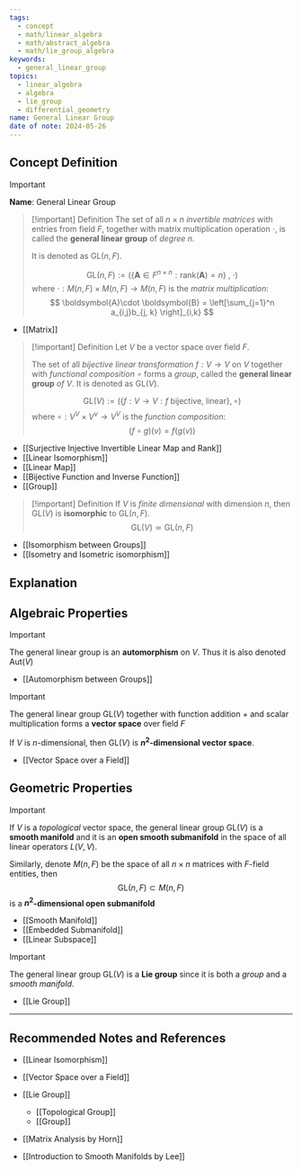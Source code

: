 ```yaml
---
tags:
  - concept
  - math/linear_algebra
  - math/abstract_algebra
  - math/lie_group_algebra
keywords:
  - general_linear_group
topics:
  - linear_algebra
  - algebra
  - lie_group
  - differential_geometry
name: General Linear Group
date of note: 2024-05-26
---
```


## Concept Definition

>[!important]
>**Name**: General Linear Group

>[!important] Definition
>The set of all $n \times n$ *invertible matrices* with entries from field $F$, together with matrix multiplication operation $\cdot$,  is called the **general linear group** of *degree $n$.*
>
>It is denoted as $\text{GL}(n, F)$.
>
>$$
>\text{GL}(n, F) := \left( \left\{\boldsymbol{A} \in F^{n \times n}: \text{rank}(\boldsymbol{A}) = n  \right\}    \;,\; \cdot\right)
>$$
>where $\cdot: M(n, F) \times M(n, F) \to M(n, F)$ is the *matrix multiplication*:
>$$
>\boldsymbol{A}\cdot \boldsymbol{B} = \left[\sum_{j=1}^n a_{i,j}b_{j, k}  \right]_{i,k}  
>$$

- [[Matrix]]

>[!important] Definition
>Let $V$ be a vector space over field $F$. 
>
>The set of all *bijective linear transformation* $f: V \to V$ on $V$ together with *functional composition* $\circ$ forms a *group*, called the **general linear group** *of* $V$. It is denoted as $\text{GL}(V)$.
>
>$$
>\text{GL}(V) := \left(\left\{f: V\to V: f \text{ bijective, linear}  \right\}, \circ \right)
>$$
>where $\circ: V^V \times V^v \to V^{V}$ is the *function composition*:
>$$
>(f \circ g)(v) = f(g(v)) 
>$$

- [[Surjective Injective Invertible Linear Map and Rank]]
- [[Linear Isomorphism]]
- [[Linear Map]]
- [[Bijective Function and Inverse Function]]
- [[Group]]



>[!important] Definition
>If $V$ is *finite dimensional* with dimension $n$, then $\text{GL}(V)$ is **isomorphic** to $\text{GL}(n, F)$. 
>$$
>\text{GL}(V) \simeq \text{GL}(n, F)
>$$

- [[Isomorphism between Groups]]
- [[Isometry and Isometric isomorphism]]

## Explanation



## Algebraic Properties


>[!important]
>The general linear group is an **automorphism** on $V$. Thus it is also denoted  $\text{Aut}(V)$

- [[Automorphism between Groups]]


>[!important]
>The general linear group $\text{GL}(V)$ together with function addition $+$ and scalar multiplication  forms a **vector space** over field $F$
>
>If $V$ is $n$-dimensional, then $\text{GL}(V)$ is **$n^2$-dimensional vector space**.

- [[Vector Space over a Field]]

## Geometric Properties

>[!important]
>If $V$ is a *topological* vector space, the general linear group $\text{GL}(V)$ is a **smooth manifold** and it is an **open smooth submanifold** in the space of all linear operators $L(V, V).$ 
>
>Similarly, denote $M(n, F)$ be the space of all $n \times n$ matrices with $F$-field entities, then
>$$
>\text{GL}(n, F) \subset M(n, F)
>$$
>is a **$n^2$-dimensional open submanifold**

- [[Smooth Manifold]]
- [[Embedded Submanifold]]
- [[Linear Subspace]]

>[!important]
>The general linear group $\text{GL}(V)$ is a **Lie group** since it is both a *group* and a *smooth manifold*.

- [[Lie Group]]




-----------
##  Recommended Notes and References

- [[Linear Isomorphism]]
- [[Vector Space over a Field]]

- [[Lie Group]]
	- [[Topological Group]]
	- [[Group]]


- [[Matrix Analysis by Horn]]
- [[Introduction to Smooth Manifolds by Lee]]